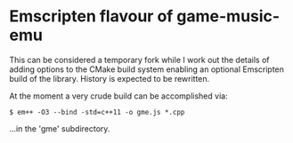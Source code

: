Emscripten flavour of game-music-emu
====================================

This can be considered a temporary fork while I work out the details of adding options to the CMake build system enabling an optional Emscripten build of the library. History is expected to be rewritten.

At the moment a very crude build can be accomplished via:

    $ em++ -O3 --bind -std=c++11 -o gme.js *.cpp

...in the 'gme' subdirectory.
